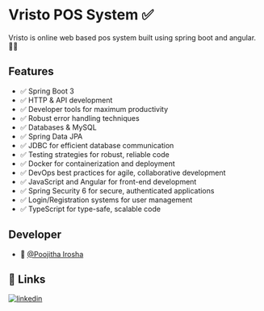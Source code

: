 
# Vristo POS System ✅

Vristo is online web based pos system built using spring boot and angular. 🧑‍💻


## Features

- ✅ Spring Boot 3
- ✅ HTTP & API development
- ✅ Developer tools for maximum productivity
- ✅ Robust error handling techniques
- ✅ Databases & MySQL
- ✅ Spring Data JPA
- ✅ JDBC for efficient database communication
- ✅ Testing strategies for robust, reliable code
- ✅ Docker for containerization and deployment
- ✅ DevOps best practices for agile, collaborative development
- ✅ JavaScript and Angular for front-end development
- ✅ Spring Security 6 for secure, authenticated applications
- ✅ Login/Registration systems for user management
- ✅ TypeScript for type-safe, scalable code

## Developer

- 🚀 [@Poojitha Irosha](https://github.com/PoojithaIrosha)


## 🔗 Links
[![linkedin](https://img.shields.io/badge/linkedin-0A66C2?style=for-the-badge&logo=linkedin&logoColor=white)](https://www.linkedin.com/in/poojitha-irosha-84220b26a/)
